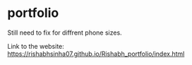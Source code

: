 # portfolio

Still need to fix for diffrent phone sizes.

Link to the website: https://rishabhsinha07.github.io/Rishabh_portfolio/index.html
